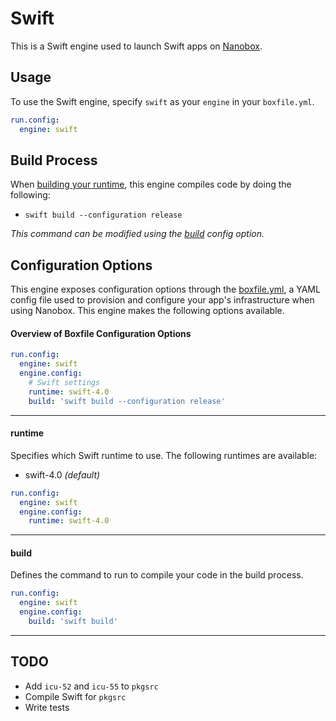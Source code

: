 # Swift

This is a Swift engine used to launch Swift apps on [Nanobox](http://nanobox.io).

## Usage
To use the Swift engine, specify `swift` as your `engine` in your `boxfile.yml`.

```yaml
run.config:
  engine: swift
```

## Build Process
When [building your runtime](https://docs.nanobox.io/cli/build-runtime), this engine compiles code by doing the following:

* `swift build --configuration release`

*This command can be modified using the [build](#build) config option.*

## Configuration Options
This engine exposes configuration options through the [boxfile.yml](https://docs.nanobox.io/boxfile), a YAML config file used to provision and configure your app's infrastructure when using Nanobox. This engine makes the following options available.

#### Overview of Boxfile Configuration Options
```yaml
run.config:
  engine: swift
  engine.config:
    # Swift settings
    runtime: swift-4.0
    build: 'swift build --configuration release'
```

---

#### runtime
Specifies which Swift runtime to use. The following runtimes are available:

- swift-4.0 *(default)*

```yaml
run.config:
  engine: swift
  engine.config:
    runtime: swift-4.0
```

---

#### build
Defines the command to run to compile your code in the build process.

```yaml
run.config:
  engine: swift
  engine.config:
    build: 'swift build'
```

---

## TODO
- Add `icu-52` and `icu-55` to `pkgsrc`
- Compile Swift for `pkgsrc`
- Write tests

